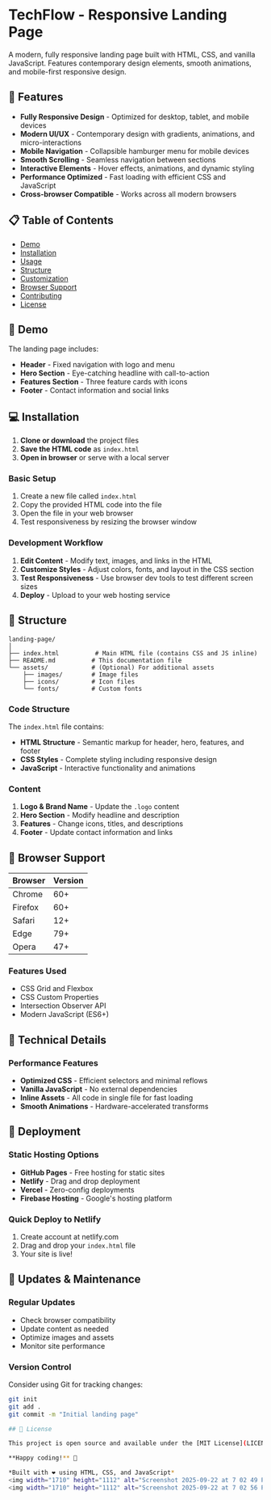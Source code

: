 # TechFlow - Responsive Landing Page

A modern, fully responsive landing page built with HTML, CSS, and vanilla JavaScript. Features contemporary design elements, smooth animations, and mobile-first responsive design.

## 🚀 Features

- **Fully Responsive Design** - Optimized for desktop, tablet, and mobile devices
- **Modern UI/UX** - Contemporary design with gradients, animations, and micro-interactions
- **Mobile Navigation** - Collapsible hamburger menu for mobile devices
- **Smooth Scrolling** - Seamless navigation between sections
- **Interactive Elements** - Hover effects, animations, and dynamic styling
- **Performance Optimized** - Fast loading with efficient CSS and JavaScript
- **Cross-browser Compatible** - Works across all modern browsers

## 📋 Table of Contents

- [Demo](#demo)
- [Installation](#installation)
- [Usage](#usage)
- [Structure](#structure)
- [Customization](#customization)
- [Browser Support](#browser-support)
- [Contributing](#contributing)
- [License](#license)

## 🎯 Demo

The landing page includes:
- **Header** - Fixed navigation with logo and menu
- **Hero Section** - Eye-catching headline with call-to-action
- **Features Section** - Three feature cards with icons
- **Footer** - Contact information and social links

## 💻 Installation

1. **Clone or download** the project files
2. **Save the HTML code** as `index.html`
3. **Open in browser** or serve with a local server

### Basic Setup
1. Create a new file called `index.html`
2. Copy the provided HTML code into the file
3. Open the file in your web browser
4. Test responsiveness by resizing the browser window

### Development Workflow
1. **Edit Content** - Modify text, images, and links in the HTML
2. **Customize Styles** - Adjust colors, fonts, and layout in the CSS section
3. **Test Responsiveness** - Use browser dev tools to test different screen sizes
4. **Deploy** - Upload to your web hosting service

## 📁 Structure

```
landing-page/
│
├── index.html          # Main HTML file (contains CSS and JS inline)
├── README.md          # This documentation file
└── assets/            # (Optional) For additional assets
    ├── images/        # Image files
    ├── icons/         # Icon files
    └── fonts/         # Custom fonts
```

### Code Structure
The `index.html` file contains:
- **HTML Structure** - Semantic markup for header, hero, features, and footer
- **CSS Styles** - Complete styling including responsive design
- **JavaScript** - Interactive functionality and animations

### Content
1. **Logo & Brand Name** - Update the `.logo` content
2. **Hero Section** - Modify headline and description
3. **Features** - Change icons, titles, and descriptions
4. **Footer** - Update contact information and links

## 📱 Browser Support

| Browser | Version |
|---------|---------|
| Chrome | 60+ |
| Firefox | 60+ |
| Safari | 12+ |
| Edge | 79+ |
| Opera | 47+ |

### Features Used
- CSS Grid and Flexbox
- CSS Custom Properties
- Intersection Observer API
- Modern JavaScript (ES6+)

## 🔧 Technical Details

### Performance Features
- **Optimized CSS** - Efficient selectors and minimal reflows
- **Vanilla JavaScript** - No external dependencies
- **Inline Assets** - All code in single file for fast loading
- **Smooth Animations** - Hardware-accelerated transforms

## 🚀 Deployment

### Static Hosting Options
- **GitHub Pages** - Free hosting for static sites
- **Netlify** - Drag and drop deployment
- **Vercel** - Zero-config deployments
- **Firebase Hosting** - Google's hosting platform

### Quick Deploy to Netlify
1. Create account at netlify.com
2. Drag and drop your `index.html` file
3. Your site is live!

## 🔄 Updates & Maintenance

### Regular Updates
- Check browser compatibility
- Update content as needed
- Optimize images and assets
- Monitor site performance

### Version Control
Consider using Git for tracking changes:
```bash
git init
git add .
git commit -m "Initial landing page"

## 📄 License

This project is open source and available under the [MIT License](LICENSE).

**Happy coding!** 🎉

*Built with ❤️ using HTML, CSS, and JavaScript*
<img width="1710" height="1112" alt="Screenshot 2025-09-22 at 7 02 49 PM" src="https://github.com/user-attachments/assets/25164725-2654-490c-b8bc-d87f5a876e8b" />
<img width="1710" height="1112" alt="Screenshot 2025-09-22 at 7 02 56 PM" src="https://github.com/user-attachments/assets/a393ffd0-802c-4608-809f-19acc7b1febf" />

